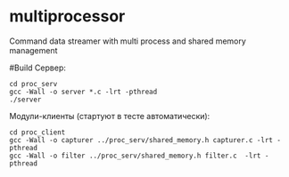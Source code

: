 # multiprocessor
Command data streamer with multi process and shared memory management 

#Build
Сервер:
```
cd proc_serv
gcc -Wall -o server *.c -lrt -pthread
./server
```
Модули-клиенты (стартуют в тесте автоматически):
```
cd proc_client
gcc -Wall -o capturer ../proc_serv/shared_memory.h capturer.c -lrt -pthread
gcc -Wall -o filter ../proc_serv/shared_memory.h filter.c  -lrt -pthread
```
